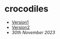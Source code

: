 # crocodiles
- [Version1](https://McMaster6425.github.io/crocodiles/index.html)
- [Version2](https://McMaster6425.github.io/crocodiles/index-one.html)
- *30th November 2023*